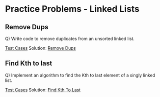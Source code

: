 # Practice Problems - Linked Lists

## Remove Dups
Q) Write code to remove duplicates from an unsorted linked list.

[Test Cases](./remove_dups_test.py)
Solution: [Remove Dups](./remove_dups.py)


## Find Kth to last
Q) Implement an algorithm to find the Kth to last element of a singly linked list.

[Test Cases](./kth_to_last_test.py)
Solution: [Find Kth To Last](./kth_to_last.py)
